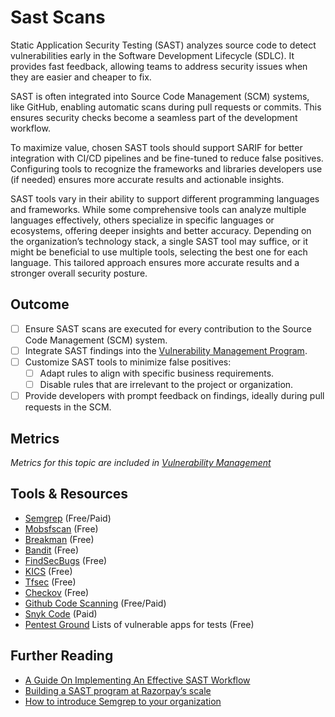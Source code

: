 # Sast Scans

Static Application Security Testing (SAST) analyzes source code to detect vulnerabilities early in the Software Development Lifecycle (SDLC). It provides fast feedback, allowing teams to address security issues when they are easier and cheaper to fix.

SAST is often integrated into Source Code Management (SCM) systems, like GitHub, enabling automatic scans during pull requests or commits. This ensures security checks become a seamless part of the development workflow.

To maximize value, chosen SAST tools should support SARIF for better integration with CI/CD pipelines and be fine-tuned to reduce false positives. Configuring tools to recognize the frameworks and libraries developers use (if needed) ensures more accurate results and actionable insights.

SAST tools vary in their ability to support different programming languages and frameworks. While some comprehensive tools can analyze multiple languages effectively, others specialize in specific languages or ecosystems, offering deeper insights and better accuracy. Depending on the organization’s technology stack, a single SAST tool may suffice, or it might be beneficial to use multiple tools, selecting the best one for each language. This tailored approach ensures more accurate results and a stronger overall security posture.

## Outcome

- [ ] Ensure SAST scans are executed for every contribution to the Source Code Management (SCM) system.
- [ ] Integrate SAST findings into the [Vulnerability Management Program](../product-security/vulnerability-management-program.md).
- [ ] Customize SAST tools to minimize false positives:
  - [ ] Adapt rules to align with specific business requirements.
  - [ ] Disable rules that are irrelevant to the project or organization.
- [ ] Provide developers with prompt feedback on findings, ideally during pull requests in the SCM.

## Metrics

*Metrics for this topic are included in [Vulnerability Management](../product-security/vulnerability-management-program.md)*

## Tools & Resources

- [Semgrep](https://semgrep.dev/) (Free/Paid)
- [Mobsfscan](https://github.com/MobSF/mobsfscan) (Free)
- [Breakman](https://brakemanscanner.org/) (Free)
- [Bandit](https://bandit.readthedocs.io/en/latest/) (Free)
- [FindSecBugs](https://find-sec-bugs.github.io/) (Free)
- [KICS](https://www.kics.io/) (Free)
- [Tfsec](https://github.com/aquasecurity/tfsec) (Free)
- [Checkov](https://www.checkov.io/) (Free)
- [Github Code Scanning](https://docs.github.com/en/code-security/code-scanning) (Free/Paid)
- [Snyk Code](https://snyk.io/product/snyk-code/) (Paid)
- [Pentest Ground](https://pentest-ground.com/) Lists of vulnerable apps for tests (Free)

## Further Reading

- [A Guide On Implementing An Effective SAST Workflow](https://www.anshumanbhartiya.com/posts/sast-workflow?utm_source=pocket_saves)
- [Building a SAST program at Razorpay’s scale](https://engineering.razorpay.com/building-a-sast-program-at-razorpays-scale-719887fe0aec)
- [How to introduce Semgrep to your organization](https://blog.trailofbits.com/2024/01/12/how-to-introduce-semgrep-to-your-organization)

